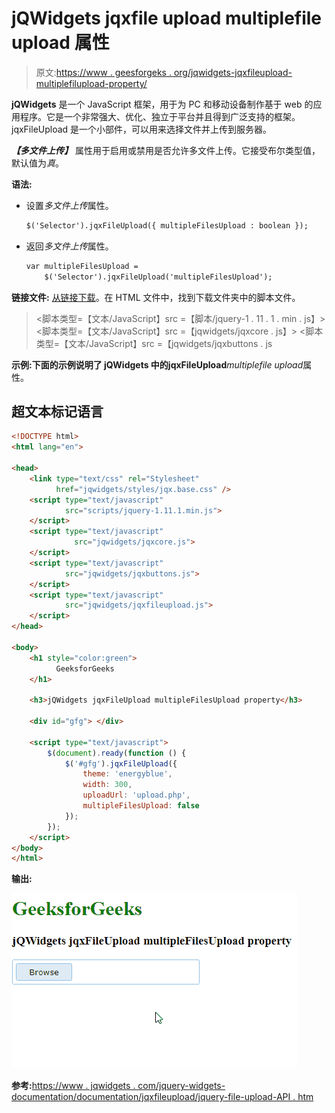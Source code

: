 # jQWidgets jqxfile upload multiplefile upload 属性

> 原文:[https://www . geesforgeks . org/jqwidgets-jqxfileupload-multiplefilupload-property/](https://www.geeksforgeeks.org/jqwidgets-jqxfileupload-multiplefilesupload-property/)

**jQWidgets** 是一个 JavaScript 框架，用于为 PC 和移动设备制作基于 web 的应用程序。它是一个非常强大、优化、独立于平台并且得到广泛支持的框架。jqxFileUpload 是一个小部件，可以用来选择文件并上传到服务器。

***【多文件上传】*** 属性用于启用或禁用是否允许多文件上传。它接受布尔类型值，默认值为*真*。

**语法:**

*   设置*多文件上传*属性。

    ```html
    $('Selector').jqxFileUpload({ multipleFilesUpload : boolean });
    ```

*   返回*多文件上传*属性。

    ```html
    var multipleFilesUpload = 
        $('Selector').jqxFileUpload('multipleFilesUpload');
    ```

**链接文件:** [从链接下载](https://www.jqwidgets.com/download/)。在 HTML 文件中，找到下载文件夹中的脚本文件。

> <link type="”text/css”" rel="”Stylesheet”" href="”jqwidgets/styles/jqx.base.css”">
> <脚本类型=【文本/JavaScript】src =【脚本/jquery-1 . 11 . 1 . min . js】></脚本>
> <脚本类型=【文本/JavaScript】src =【jqwidgets/jqxcore . js】></脚本>
> <脚本类型=【文本/JavaScript】src =【jqwidgets/jqxbuttons . js

**示例:**下面的示例说明了 jQWidgets 中的**jqxFileUpload***multiplefile upload*属性。

## 超文本标记语言

```html
<!DOCTYPE html>
<html lang="en">

<head>
    <link type="text/css" rel="Stylesheet" 
          href="jqwidgets/styles/jqx.base.css" />
    <script type="text/javascript" 
            src="scripts/jquery-1.11.1.min.js">
    </script>
    <script type="text/javascript" 
              src="jqwidgets/jqxcore.js">
    </script>
    <script type="text/javascript" 
            src="jqwidgets/jqxbuttons.js">
    </script>
    <script type="text/javascript" 
            src="jqwidgets/jqxfileupload.js">
    </script>
</head>

<body>
    <h1 style="color:green">
          GeeksforGeeks
    </h1>

    <h3>jQWidgets jqxFileUpload multipleFilesUpload property</h3>

    <div id="gfg"> </div>

    <script type="text/javascript">
        $(document).ready(function () {
            $('#gfg').jqxFileUpload({ 
                theme: 'energyblue',
                width: 300,
                uploadUrl: 'upload.php',
                multipleFilesUpload: false
            });
        });
    </script>
</body>  
</html>
```

**输出:**

![](img/aaee0c0a8099dd48fee5745b33786935.png)

**参考:**[https://www . jqwidgets . com/jquery-widgets-documentation/documentation/jqxfileupload/jquery-file-upload-API . htm](https://www.jqwidgets.com/jquery-widgets-documentation/documentation/jqxfileupload/jquery-file-upload-api.htm)